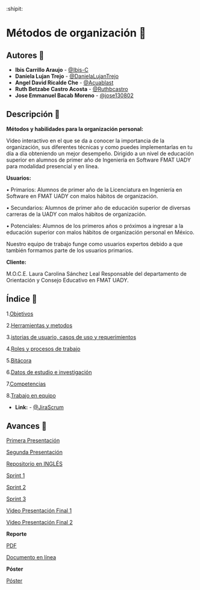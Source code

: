 :shipit:

# Métodos de organización :notebook:

## Autores :pencil:
* **Ibis Carrillo Araujo** - [@Ibis-C](https://github.com/Ibis-C "@Ibis-C")
* **Daniela Lujan Trejo** - [@DanielaLujanTrejo](https://github.com/DanielaLujanTrejo "@DanielaLujanTrejo") 
* **Angel David Ricalde Che** - [@Acuablast](https://github.com/Acuablast "@JAcuablast")
* **Ruth Betzabe Castro Acosta** - [@Ruthbcastro](https://github.com/Ruthbcastro "@Ruthbcastro")
* **Jose Emmanuel Bacab Moreno** - [@jose130802](https://github.com/jose130802 "jose130802")
## Descripción :page_facing_up:
**Métodos y habilidades para la  organización personal:**

Video interactivo en el que se da a conocer la importancia de la organización, sus diferentes técnicas y como puedes implementarlas en tu día a día obteniendo un mejor desempeño. Dirigido a un nivel de educación superior en alumnos de primer año de Ingeniería en Software FMAT UADY para modalidad presencial y en línea.

**Usuarios:** 

•	Primarios: Alumnos de primer año de la Licenciatura en Ingeniería en Software en FMAT  UADY con malos hábitos de organización.

•	Secundarios: Alumnos de primer año de educación superior de diversas carreras de la UADY con malos hábitos de organización.


•	Potenciales: Alumnos de los primeros años o próximos a ingresar a la educación superior con malos hábitos de organización personal en México.

Nuestro equipo de trabajo funge como usuarios expertos debido a que también formamos parte de los usuarios primarios.


**Cliente:**


M.O.C.E. Laura 	Carolina Sánchez Leal Responsable del departamento de Orientación y Consejo Educativo en FMAT  UADY.





## Índice :scroll:


1.[Objetivos](https://github.com/Ibis-C/Metodos-de-organizacion/blob/Entrega-Final/Documentacion/1.%20Objetivos.md#objetivo-general "Objetivos")


2.[Herramientas y metodos](https://github.com/Ibis-C/Metodos-de-organizacion/blob/Entrega-Final/Documentacion/2.%20Herramientas%20y%20métodos.md#herramientas-y-métodos "Herramientas y metodos")


3.[istorias de usuario, casos de uso y requerimientos](https://github.com/Ibis-C/Metodos-de-organizacion/blob/Entrega-Final/Documentacion/3.%20Historias%20de%20usuario%20y%20requerimientos%20no%20funcionales.md "Historias de usuario y requerimientos")

4.[Roles y procesos de trabajo](https://github.com/Ibis-C/Metodos-de-organizacion/blob/Entrega-Final/Documentacion/4.%20Roles%20y%20proceso%20de%20trabajo.md#proceso-de-trabajo "Roles y procesos de trabajo")

5.[Bitácora](https://github.com/Ibis-C/Metodos-de-organizacion/blob/Entrega-Final/Documentacion/5.%20bitácora.md#bitácora "Bitácora")

6.[Datos de estudio e investigación](https://github.com/Ibis-C/Metodos-de-organizacion/blob/Entrega-Final/Documentacion/6.%20Datos%20de%20estudio%20e%20Investigacion.md#datos-de-estudio-e-investigación "Datos de estudio e investigación")

7.[Competencias](https://github.com/Ibis-C/Metodos-de-organizacion/blob/Entrega-Final/Documentacion/7.%20Competencias%20.md#competencias "Competencias")

8.[Trabajo en equipo](https://github.com/Ibis-C/Metodos-de-organizacion/blob/Entrega-Final/Documentacion/8.%20Trabajo%20en%20equipo.md#trabajo-en-equipo "Trabajo en equipo")


* **Link:** - [@JiraScrum](https://metodos-de-organizacion.atlassian.net/jira/software/projects/PFIS/boards/2)

## Avances :bookmark_tabs:

[Primera Presentación](https://drive.google.com/file/d/1F0vofleelqB5JcEyuFYQqAPxitU4AYgu/view "Primera Presentación")

[Segunda Presentación](https://drive.google.com/file/d/1ep6Cnb9KUwBt8I_DcG6udEol8-JouwQL/view?usp=sharing "Segunda Presentación")

[Repositorio en INGLÉS](https://github.com/DanielaLujanTrejo/Methods-of-organization- "Repositorio en INGLÉS")

[Sprint 1](https://github.com/Ibis-C/Metodos-de-organizacion/blob/Segunda-entrega/Documentacion/Sprint1.md#incremento-del-producto "Sprint1.md")

[Sprint 2](https://github.com/Ibis-C/Metodos-de-organizacion/blob/Entrega-Final/Documentacion/Sprint%202.md#incremento-del-producto)

[Sprint 3](https://github.com/Ibis-C/Metodos-de-organizacion/blob/Entrega-Final/Documentacion/Sprint%203.md#incremento-del-producto)

[Video Presentación Final 1](https://www.youtube.com/watch?v=YnCh3m8OVhI&feature=youtu.be)

[Video Presentación Final 2](https://www.youtube.com/watch?v=bhgEax-9Ajw&feature=youtu.be)

**Reporte**

[PDF](https://drive.google.com/file/d/163TTLMMWCVxch7Y9ThidSrmFA8S2MmMp/view?usp=sharing)

[Documento en línea](https://docs.google.com/document/d/1dH0mGN-dgPjgjv7Lc3s9dGK8R47kA7iAj8U0XFTuD6c/edit)

**Póster**

[Póster](https://drive.google.com/file/d/1TtnJgsyq3ZyXOKdmUZiKbB8bBKoWZqfH/view?usp=sharing)





